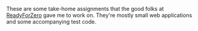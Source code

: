 These are some take-home assignments that the good folks at [ReadyForZero](http://www.readyforzero.com) gave me to work on. They're mostly small web applications and some accompanying test code.

